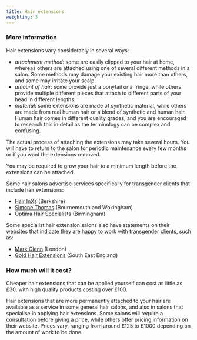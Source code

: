 ```yaml
---
title: Hair extensions
weighting: 3
---
```


### More information

Hair extensions vary considerably in several ways:

- *attachment method*: some are easily clipped to your hair at home, whereas others are attached using one of several different methods in a salon. Some methods may damage your existing hair more than others, and some may irritate your scalp.
- *amount of hair*: some provide just a ponytail or a fringe, while others provide multiple different pieces that attach to different parts of your head in different lengths.
- *material*: some extensions are made of synthetic material, while others are made from real human hair or a blend of synthetic and human hair. Human hair comes in different quality grades, and you are encouraged to research this in detail as the terminology can be complex and confusing.

The actual process of attaching the extensions may take several hours. You will have to return to the salon for periodic maintenance every few months or if you want the extensions removed.

You may be required to grow your hair to a minimum length before the extensions can be attached.

Some hair salons advertise services specifically for transgender clients that include hair extensions:

- [Hair InXs](http://www.hairinxs.com/transgender.html) (Berkshire)
- [Simone Thomas](https://www.simonethomas.com/transgender-hair-salon/) (Bournemouth and Wokingham)
- [Optima Hair Specialists](http://www.optimahair.co.uk/hair-loss-services/women/transgender/) (Birmingham)

Some specialist hair extension salons also have statements on their websites that indicate they are happy to work with transgender clients, such as:

- [Mark Glenn](http://www.markglenn.com) (London)
- [Gold Hair Extensions](http://www.goldhairextensions.com) (South East England)

### How much will it cost?

Cheaper hair extensions that can be applied yourself can cost as little as £30, with high quality products costing over £100.

Hair extensions that are more permanently attached to your hair are available as a service in some general hair salons, and also in salons that specialise in applying hair extensions. Some salons will require a consultation before giving a price, while others  offer pricing information on their website. Prices vary, ranging from around £125 to £1000 depending on the amount of work to be done.
